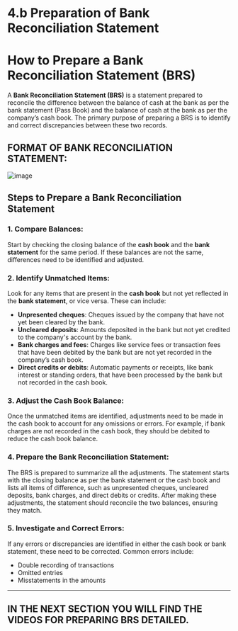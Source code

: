 # 4.b Preparation of Bank Reconciliation Statement

# How to Prepare a Bank Reconciliation Statement (BRS)

A **Bank Reconciliation Statement (BRS)** is a statement prepared to reconcile the difference between the balance of cash at the bank as per the bank statement (Pass Book) and the balance of cash at the bank as per the company’s cash book. The primary purpose of preparing a BRS is to identify and correct discrepancies between these two records.

## **FORMAT OF BANK RECONCILIATION STATEMENT**:
![image](https://github.com/user-attachments/assets/6d8be329-03ac-42fb-a154-13e71b84fce0)

## Steps to Prepare a Bank Reconciliation Statement

### 1. Compare Balances:
Start by checking the closing balance of the **cash book** and the **bank statement** for the same period. If these balances are not the same, differences need to be identified and adjusted.

### 2. Identify Unmatched Items:
Look for any items that are present in the **cash book** but not yet reflected in the **bank statement**, or vice versa. These can include:

- **Unpresented cheques**: Cheques issued by the company that have not yet been cleared by the bank.
- **Uncleared deposits**: Amounts deposited in the bank but not yet credited to the company's account by the bank.
- **Bank charges and fees**: Charges like service fees or transaction fees that have been debited by the bank but are not yet recorded in the company’s cash book.
- **Direct credits or debits**: Automatic payments or receipts, like bank interest or standing orders, that have been processed by the bank but not recorded in the cash book.

### 3. Adjust the Cash Book Balance:
Once the unmatched items are identified, adjustments need to be made in the cash book to account for any omissions or errors. For example, if bank charges are not recorded in the cash book, they should be debited to reduce the cash book balance.

### 4. Prepare the Bank Reconciliation Statement:
The BRS is prepared to summarize all the adjustments. The statement starts with the closing balance as per the bank statement or the cash book and lists all items of difference, such as unpresented cheques, uncleared deposits, bank charges, and direct debits or credits. After making these adjustments, the statement should reconcile the two balances, ensuring they match.

### 5. Investigate and Correct Errors:
If any errors or discrepancies are identified in either the cash book or bank statement, these need to be corrected. Common errors include:

- Double recording of transactions
- Omitted entries
- Misstatements in the amounts
--- 
 ## IN THE NEXT SECTION YOU WILL FIND THE VIDEOS FOR PREPARING BRS DETAILED.
